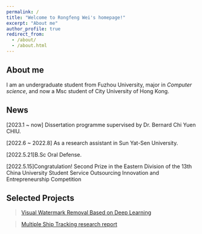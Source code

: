 ```yaml
---
permalink: /
title: "Welcome to Rongfeng Wei's homepage!"
excerpt: "About me"
author_profile: true
redirect_from: 
  - /about/
  - /about.html
---
```


## About me

I am an undergraduate student from Fuzhou University, major in *Computer science*, and now a Msc student of City University of Hong Kong.  

## News
[2023.1 ~ now] Dissertation programme supervised by Dr. Bernard Chi Yuen CHIU.

[2022.6 ~ 2022.8] As a research assistant in Sun Yat-Sen University.

[2022.5.21]B.Sc Oral Defense.

[2022.5.15]Congratulation! Second Prize in the Eastern Division of the 13th China University Student Service Outsourcing Innovation and Entrepreneurship Competition

## Selected Projects
> [Visual Watermark Removal Based on Deep Learning](/files/Visual%20Watermark%20Removal%20Based%20on%20Deep%20Learning.pdf)

> [Multiple Ship Tracking research report](/files/Multiple%20Ship%20Tracking%20research%20report.pdf)